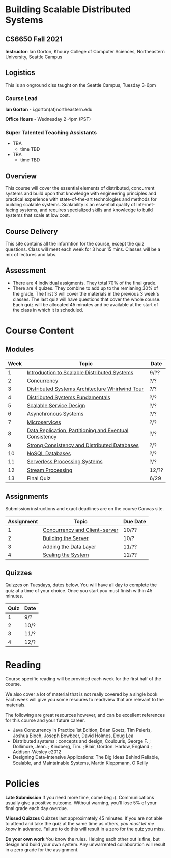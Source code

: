 # Building Scalable Distributed Systems

## CS6650 Fall 2021
**Instructor**: Ian Gorton, Khoury College of Computer Sciences, Northeastern University, Seattle Campus

## Logistics
This is an onground clss taught on the Seattle Campus, Tuesday 3-6pm

### Course Lead
**Ian Gorton** - i.gorton(at)northeastern.edu

**Office Hours** - Wednesday 2-4pm (PST)

### Super Talented Teaching Assistants
- TBA
  - time TBD
- TBA
  - time TBD

## Overview
This course will cover the essential elements of distributed, concurrent systems and build upon that
knowledge with engineering principles and practical experience with state-of-the-art technologies and
methods for building scalable systems. Scalability is an essential quality of Internet-facing systems, and
requires specialized skills and knowledge to build systems that scale at low cost. 

## Course Delivery
This site contains all the informtion for the course, except the quiz questions.
Class will meet each week for 3 hour 15 mins. Classes will be a mix of lectures and labs.

## Assessment
* There are 4 individual assigments. They total 70% of the final grade.
* There are 4 quizes.  They combine to add up to the remianing 30% of the grade. The first 3 will cover the materials in the previous 3 week's classes. The last quiz will have questions that cover the whole course. Each quiz will be allocated 45 minutes and be available at the start of the class in which it is scheduled.

# Course Content

## Modules

Week | Topic | Date
---- | ----- | ----
1  | [Introduction to Scalable Distributed Systems](https://gortonator.github.io/bsds-6650/Week-1) | 9/??
2  | [Concurrency](http://gortonator.github.io/bsds-6650/Week-2) | ?/?
3  | [Distributed Systems Architecture Whirlwind Tour](http://gortonator.github.io/bsds-6650/Week-3) | ?/?
4  | [Distributed Systems Fundamentals](http://gortonator.github.io/bsds-6650/Week-4) | ?/?
5  | [Scalable Service Design](http://gortonator.github.io/bsds-6650/Week-5) | ?/?
6  | [Asynchronous Systems](http://gortonator.github.io/bsds-6650/Week-6) | ?/?
7  | [Microservices](http://gortonator.github.io/bsds-6650/Week-7) | ?/?
8  | [Data Replication, Partitioning and Eventual Consistency](http://gortonator.github.io/bsds-6650/Week-8) | ?/?
9 | [Strong Consistency and Distributed Databases](http://gortonator.github.io/bsds-6650/Week-9) | ?/?
10 | [NoSQL Databases](http://gortonator.github.io/bsds-6650/Week-10) | ?/?
11 | [Serverless Processing Systems](http://gortonator.github.io/bsds-6650/Week-11) | ?/?
12 | [Stream Processing](http://gortonator.github.io/bsds-6650/Week-12) | 12/??
13 | Final Quiz  | 6/29

## Assignments
Submission instructions and exact deadlines are on the course Canvas site. 

Assignment | Topic | Due Date
---------- | ----- | --------
1 | [Concurrency and Client-server](https://gortonator.github.io/bsds-6650/assignments-2021/Assignment-1) | 10/??
2 | [Building the Server](https://gortonator.github.io/bsds-6650/assignments-2021/Assignment-2) | 10/?
3 | [Adding the Data Layer](https://gortonator.github.io/bsds-6650/assignments-2021/Assignment-3) | 11/??
4 | [Scaling the System](https://gortonator.github.io/bsds-6650/assignments-2021/Assignment-4) | 12/??

## Quizzes
Quizzes on Tuesdays, dates below. You will have all day to complete the quiz at a time of your choice. Once you start you must finish within 45 minutes. 

Quiz | Date
---- | ----
1 | 9/?
2 | 10/?
3 | 11/?
4 | 12/?

# Reading
Course specific reading will be provided each week for the first half of the course. 

We also cover a lot of material that is not really covered by a single book Each week will give you some resoures to read/view that are relevant to the materials. 

The following are great resources however, and can be excellent references for this course and your future career.

* Java Concurrency in Practice 1st Edition, Brian Goetz, Tim Peierls, Joshua Bloch, Joseph Bowbeer, David Holmes, Doug Lea
* Distributed systems : concepts and design, Coulouris, George F. ; Dollimore, Jean. ; Kindberg, Tim. ; Blair, Gordon. Harlow, England ; Addison-Wesley c2012
* Designing Data-Intensive Applications: The Big Ideas Behind Reliable, Scalable, and Maintainable Systems, Martin Kleppmann, O'Reilly

# Policies

**Late Submission**
If you need more time, come beg :). Communications usually give a positive outcome.
Without warning, you'll lose 5% of your final grade each day overdue. 

**Missed Quizzes**
Quizzes last approximately 45 minutes. If you are not able to attend and take the quiz at the same time as others, _you must let me know_ in advance. Failure to do this will result in a zero for the quiz you miss. 

**Do your own work**
You know the rules. Helping each other out is fine, but design and build your own system. Any unwarrented collaboration will result in a zero grade for the assignment. 

